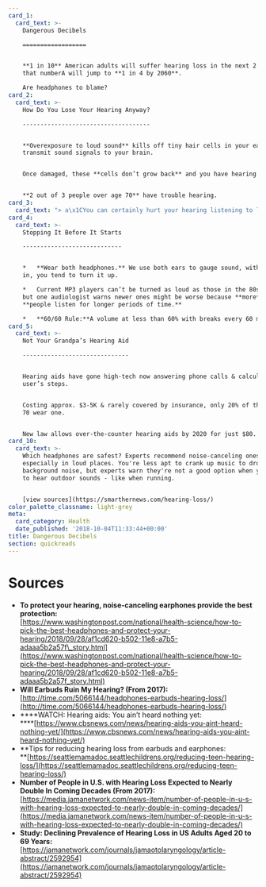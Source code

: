 ```yaml
---
card_1:
  card_text: >-
    Dangerous Decibels

    ==================


    **1 in 10** American adults will suffer hearing loss in the next 2 yrs &
    that numberA will jump to **1 in 4 by 2060**.  

    Are headphones to blame?
card_2:
  card_text: >-
    How Do You Lose Your Hearing Anyway?

    ------------------------------------


    **Overexposure to loud sound** kills off tiny hair cells in your ear that
    transmit sound signals to your brain.


    Once damaged, these **cells don’t grow back** and you have hearing loss.


    **2 out of 3 people over age 70** have trouble hearing.
card_3:
  card_text: "> a\x1CYou can certainly hurt your hearing listening to loud music, whether through earbuds or something else. But earbuds and listening to music with earbuds are not a major cause of hearing loss.a\x1D\n> \n> Dr. Robert Dobie, clinical professor of otolaryngology at the University of Texas Health Science Center. One of Dr. Dobie's March 2017 studies found rates of hearing loss have actually fallen among adults aged 20-69."
card_4:
  card_text: >-
    Stopping It Before It Starts

    ----------------------------


    *   **Wear both headphones.** We use both ears to gauge sound, with just one
    in, you tend to turn it up.

    *   Current MP3 players can’t be turned as loud as those in the 80s & 90s,
    but one audiologist warns newer ones might be worse because **more**A
    **people listen for longer periods of time.**

    *   **60/60 Rule:**A volume at less than 60% with breaks every 60 mins.
card_5:
  card_text: >-
    Not Your Grandpa’s Hearing Aid

    ------------------------------


    Hearing aids have gone high-tech now answering phone calls & calculating
    user’s steps.


    Costing approx. $3-5K & rarely covered by insurance, only 20% of those over
    70 wear one.


    New law allows over-the-counter hearing aids by 2020 for just $80.
card_10:
  card_text: >-
    Which headphones are safest? Experts recommend noise-canceling ones,
    especially in loud places. You're less apt to crank up music to drown out
    background noise, but experts warn they're not a good option when you need
    to hear outdoor sounds - like when running.


    [view sources](https://smarthernews.com/hearing-loss/)
color_palette_classname: light-grey
meta:
  card_category: Health
  date_published: '2018-10-04T11:33:44+00:00'
title: Dangerous Decibels
section: quickreads
---
```

Sources
=======

*   **To protect your hearing, noise-canceling earphones provide the best protection:**  
    [https://www.washingtonpost.com/national/health-science/how-to-pick-the-best-headphones-and-protect-your-hearing/2018/09/28/af1cd620-b502-11e8-a7b5-adaaa5b2a57f\_story.html](https://www.washingtonpost.com/national/health-science/how-to-pick-the-best-headphones-and-protect-your-hearing/2018/09/28/af1cd620-b502-11e8-a7b5-adaaa5b2a57f_story.html)
*   **Will Earbuds Ruin My Hearing? (From 2017):**  
    [http://time.com/5066144/headphones-earbuds-hearing-loss/](http://time.com/5066144/headphones-earbuds-hearing-loss/)
*   ****WATCH: Hearing aids: You ain’t heard nothing yet:  
    ****[https://www.cbsnews.com/news/hearing-aids-you-aint-heard-nothing-yet/](https://www.cbsnews.com/news/hearing-aids-you-aint-heard-nothing-yet/)
*   **Tips for reducing hearing loss from earbuds and earphones:  
    **[https://seattlemamadoc.seattlechildrens.org/reducing-teen-hearing-loss/](https://seattlemamadoc.seattlechildrens.org/reducing-teen-hearing-loss/)
*   **Number of People in U.S. with Hearing Loss Expected to Nearly Double In Coming Decades (From 2017):**  
    [https://media.jamanetwork.com/news-item/number-of-people-in-u-s-with-hearing-loss-expected-to-nearly-double-in-coming-decades/](https://media.jamanetwork.com/news-item/number-of-people-in-u-s-with-hearing-loss-expected-to-nearly-double-in-coming-decades/)
*   **Study: Declining Prevalence of Hearing Loss in US Adults Aged 20 to 69 Years:**  
    [https://jamanetwork.com/journals/jamaotolaryngology/article-abstract/2592954](https://jamanetwork.com/journals/jamaotolaryngology/article-abstract/2592954)